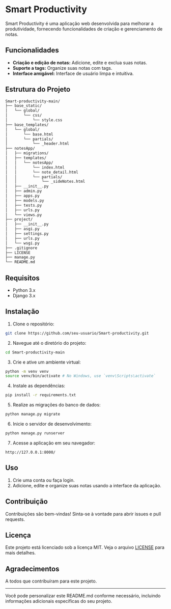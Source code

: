 # Smart Productivity

Smart Productivity é uma aplicação web desenvolvida para melhorar a produtividade, fornecendo funcionalidades de criação e gerenciamento de notas.

## Funcionalidades

- **Criação e edição de notas:** Adicione, edite e exclua suas notas.
- **Suporte a tags:** Organize suas notas com tags.
- **Interface amigável:** Interface de usuário limpa e intuitiva.

## Estrutura do Projeto

```bash
Smart-productivity-main/
├── base_static/
│   └── global/
│       └── css/
│           └── style.css
├── base_templates/
│   └── global/
│       └── base.html
│       └── partials/
│           └── _header.html
├── notesApp/
│   ├── migrations/
│   ├── templates/
│   │   └── notesApp/
│   │       └── index.html
│   │       └── note_detail.html
│   │       └── partials/
│   │           └── _sideNotes.html
│   ├── __init__.py
│   ├── admin.py
│   ├── apps.py
│   ├── models.py
│   ├── tests.py
│   ├── urls.py
│   └── views.py
├── project/
│   ├── __init__.py
│   ├── asgi.py
│   ├── settings.py
│   ├── urls.py
│   └── wsgi.py
├── .gitignore
├── LICENSE
├── manage.py
└── README.md
```

## Requisitos

- Python 3.x
- Django 3.x

## Instalação

1. Clone o repositório:

```bash
git clone https://github.com/seu-usuario/Smart-productivity.git
```

2. Navegue até o diretório do projeto:

```bash
cd Smart-productivity-main
```

3. Crie e ative um ambiente virtual:

```bash
python -m venv venv
source venv/bin/activate # No Windows, use `venv\Scripts\activate`
```

4. Instale as dependências:

```bash
pip install -r requirements.txt
```

5. Realize as migrações do banco de dados:

```bash
python manage.py migrate
```

6. Inicie o servidor de desenvolvimento:

```bash
python manage.py runserver
```

7. Acesse a aplicação em seu navegador:

```
http://127.0.0.1:8000/
```

## Uso

1. Crie uma conta ou faça login.
2. Adicione, edite e organize suas notas usando a interface da aplicação.

## Contribuição

Contribuições são bem-vindas! Sinta-se à vontade para abrir issues e pull requests.

## Licença

Este projeto está licenciado sob a licença MIT. Veja o arquivo [LICENSE](LICENSE) para mais detalhes.

## Agradecimentos

A todos que contribuíram para este projeto.

---

Você pode personalizar este README.md conforme necessário, incluindo informações adicionais específicas do seu projeto.
